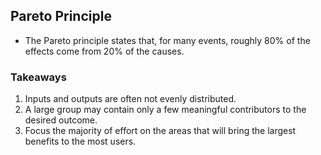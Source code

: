 ## Pareto Principle

- The Pareto principle states that, for many events, roughly 80% of the effects come from 20% of the causes.

### Takeaways
1. Inputs and outputs are often not evenly distributed.
2. A large group may contain only a few meaningful contributors to the desired outcome.
3. Focus the majority of effort on the areas that will bring the largest benefits to the most users.
